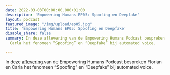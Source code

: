 ```yaml
---
date: 2022-03-03T00:00:00.000+01:00
description: 'Empowering Humans EP05: Spoofing en Deepfake'
layout: podcast
featured_image: "/img/upload/ep05.jpg"
title: 'Empowering Humans EP05: Spoofing en Deepfake'
disable_share: false
summary: In deze aflevering van de Empowering Humans Podcast bespreken Florian en
  Carla het fenomeen “Spoofing” en “Deepfake” bij automated voice.

---
```

In deze [aflevering ](https://beyondvoice.fm/podcast/beyond-voice-ep05-spoofing-en-deepfake/)van de Empowering Humans Podcast bespreken Florian en Carla het fenomeen “Spoofing” en “Deepfake” bij automated voice.